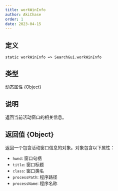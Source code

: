 ```yaml
---
title: workWinInfo
author: AkiChase
order: 1
date: 2023-04-15
---
```


## 定义

```ahk
static workWinInfo => SearchGui.workWinInfo
```

## 类型

动态属性 \{Object\}

## 说明

返回当前活动窗口的相关信息。

## 返回值 \{Object\}

返回一个包含活动窗口信息的对象。对象包含以下属性：

- `hwnd`: 窗口句柄
- `title`: 窗口标题
- `class`: 窗口类名
- `processPath`: 程序路径
- `processName`: 程序名称